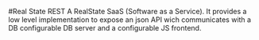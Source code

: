 #Real State REST
A RealState SaaS (Software as a Service). It provides a low level implementation to expose an json API wich communicates with a DB configurable DB server and a configurable JS frontend.
